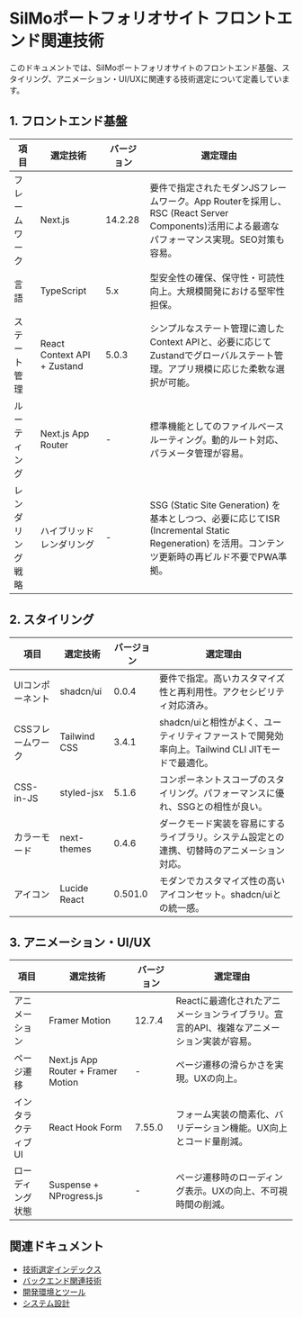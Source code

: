 # SilMoポートフォリオサイト フロントエンド関連技術

このドキュメントでは、SilMoポートフォリオサイトのフロントエンド基盤、スタイリング、アニメーション・UI/UXに関連する技術選定について定義しています。

## 1. フロントエンド基盤

| 項目 | 選定技術 | バージョン | 選定理由 |
|-----|----------|------------|----------|
| フレームワーク | Next.js | 14.2.28 | 要件で指定されたモダンJSフレームワーク。App Routerを採用し、RSC (React Server Components)活用による最適なパフォーマンス実現。SEO対策も容易。 |
| 言語 | TypeScript | 5.x | 型安全性の確保、保守性・可読性向上。大規模開発における堅牢性担保。 |
| ステート管理 | React Context API + Zustand | 5.0.3 | シンプルなステート管理に適したContext APIと、必要に応じてZustandでグローバルステート管理。アプリ規模に応じた柔軟な選択が可能。 |
| ルーティング | Next.js App Router | - | 標準機能としてのファイルベースルーティング。動的ルート対応、パラメータ管理が容易。 |
| レンダリング戦略 | ハイブリッドレンダリング | - | SSG (Static Site Generation) を基本としつつ、必要に応じてISR (Incremental Static Regeneration) を活用。コンテンツ更新時の再ビルド不要でPWA準拠。 |

## 2. スタイリング

| 項目 | 選定技術 | バージョン | 選定理由 |
|-----|----------|------------|----------|
| UIコンポーネント | shadcn/ui | 0.0.4 | 要件で指定。高いカスタマイズ性と再利用性。アクセシビリティ対応済み。 |
| CSSフレームワーク | Tailwind CSS | 3.4.1 | shadcn/uiと相性がよく、ユーティリティファーストで開発効率向上。Tailwind CLI JITモードで最適化。 |
| CSS-in-JS | styled-jsx | 5.1.6 | コンポーネントスコープのスタイリング。パフォーマンスに優れ、SSGとの相性が良い。 |
| カラーモード | next-themes | 0.4.6 | ダークモード実装を容易にするライブラリ。システム設定との連携、切替時のアニメーション対応。 |
| アイコン | Lucide React | 0.501.0 | モダンでカスタマイズ性の高いアイコンセット。shadcn/uiとの統一感。 |

## 3. アニメーション・UI/UX

| 項目 | 選定技術 | バージョン | 選定理由 |
|-----|----------|------------|----------|
| アニメーション | Framer Motion | 12.7.4 | Reactに最適化されたアニメーションライブラリ。宣言的API、複雑なアニメーション実装が容易。 |
| ページ遷移 | Next.js App Router + Framer Motion | - | ページ遷移の滑らかさを実現。UXの向上。 |
| インタラクティブUI | React Hook Form | 7.55.0 | フォーム実装の簡素化、バリデーション機能。UX向上とコード量削減。 |
| ローディング状態 | Suspense + NProgress.js | - | ページ遷移時のローディング表示。UXの向上、不可視時間の削減。 |

## 関連ドキュメント

- [技術選定インデックス](./index.md)
- [バックエンド関連技術](./バックエンド関連技術.md)
- [開発環境とツール](./開発環境とツール.md)
- [システム設計](../システム設計/index.md) 
